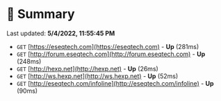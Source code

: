 # 📖 Summary
Last updated: **5/4/2022, 11:55:45 PM**

- `GET` [https://eseqtech.com](https://eseqtech.com) - **Up** (281ms)
- `GET` [http://forum.eseqtech.com](http://forum.eseqtech.com) - **Up** (248ms)
- `GET` [http://hexp.net](http://hexp.net) - **Up** (26ms)
- `GET` [http://ws.hexp.net](http://ws.hexp.net) - **Up** (52ms)
- `GET` [http://eseqtech.com/infoline](http://eseqtech.com/infoline) - **Up** (90ms)
